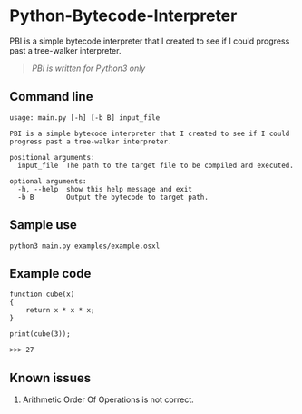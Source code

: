 # Python-Bytecode-Interpreter

PBI is a simple bytecode interpreter that I created to see if I could progress past a tree-walker interpreter.

>*PBI is written for Python3 only*

## Command line
```
usage: main.py [-h] [-b B] input_file

PBI is a simple bytecode interpreter that I created to see if I could progress past a tree-walker interpreter.

positional arguments:
  input_file  The path to the target file to be compiled and executed.

optional arguments:
  -h, --help  show this help message and exit
  -b B        Output the bytecode to target path.
```

## Sample use
`python3 main.py examples/example.osxl`

## Example code
```JS
function cube(x)
{
    return x * x * x;
}

print(cube(3));
```

`>>> 27`

## Known issues
 1. Arithmetic Order Of Operations is not correct.
